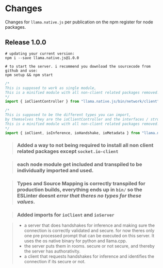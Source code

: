 # Changes

Changes for `llama.native.js` per publication on the npm register for node packages.

## Release 1.0.0 <Comment change this to a version before pushing to githubs />

```shell
# updating your current version:
npm i --save llama.native.js@1.0.0
```

```shell
# to start the server. i recommend you download the sourcecode from github and use:
npm setup && npm start
```

```typescript
/*
This is supposed to work as single module,
This is a minified module with all non-client related packages removed.
*/
import { ioClientController } from "llama.native.js/bin/network/client";

/*
This is supposed to be the different types you can import,
by themselves they are the ioClientController and the interfaces / structures used when communication was successful.
This is a minified module with all non-client related packages removed.
*/
import { ioClient, ioInference, ioHandshake, ioMetadata } from "llama.native.js/bin/client.io"
```

> ### Added a way to not being required to install all non client related packages except `socket.io-client`

> ### each node module get included and transpiled to be individually imported and used.

> ### **Types** and **Source** **Mapping** is correctly transpiled for production builds, everything ends up in `bin/` so the ESLinter doesnt *error that theres no types for these values*.

> ### Added imports for `ioClient` and `ioServer`

> - a server that does handshakes for inference and making sure the connection is correctly validated and secure. for now theres only one pre processed prompt that can be executed on this server. It uses the os native binary for python and llama.cpp.
> - the server puts them in rooms. secure or not secure, and thereby the server has authorativity.
> - a client that requests handshakes for inference and identifies the connection if its secure or not.

